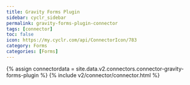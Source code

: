 ```yaml
---
title: Gravity Forms Plugin
sidebar: cyclr_sidebar
permalink: gravity-forms-plugin-connector
tags: [connector]
toc: false
icon: https://my.cyclr.com/api/ConnectorIcon/783
category: Forms
categories: [Forms]
---
```

{% assign connectordata = site.data.v2.connectors.connector-gravity-forms-plugin %}
{% include v2/connector/connector.html %}	
